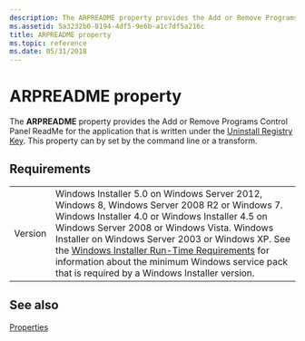 ```yaml
---
description: The ARPREADME property provides the Add or Remove Programs Control Panel ReadMe for the application that is written under the Uninstall Registry Key. This property can by set by the command line or a transform.
ms.assetid: 5a3232b0-8194-4df5-9e6b-a1c7df5a216c
title: ARPREADME property
ms.topic: reference
ms.date: 05/31/2018
---
```


# ARPREADME property

The **ARPREADME** property provides the Add or Remove Programs Control Panel ReadMe for the application that is written under the [Uninstall Registry Key](uninstall-registry-key.md). This property can by set by the command line or a transform.

## Requirements



|                    |                                                                                                                                                                                                                                                                                                                                                                                                                                                  |
|--------------------|--------------------------------------------------------------------------------------------------------------------------------------------------------------------------------------------------------------------------------------------------------------------------------------------------------------------------------------------------------------------------------------------------------------------------------------------------|
| Version<br/> | Windows Installer 5.0 on Windows Server 2012, Windows 8, Windows Server 2008 R2 or Windows 7. Windows Installer 4.0 or Windows Installer 4.5 on Windows Server 2008 or Windows Vista. Windows Installer on Windows Server 2003 or Windows XP. See the [Windows Installer Run-Time Requirements](windows-installer-portal.md) for information about the minimum Windows service pack that is required by a Windows Installer version.<br/> |



## See also

<dl> <dt>

[Properties](properties.md)
</dt> </dl>

 

 




